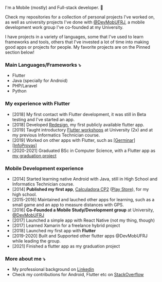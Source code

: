 I'm a Mobile (mostly) and Full-stack developer. 📱

Check my repositories for a collection of personal projects I've worked on, as well as university projects I've done with [@DevMobUFRJ](https://github.com/devmobufrj), a mobile development work group I've co-founded at my University.

I have projects in a variety of languages, some that I've used to learn frameworks and tools, others that I've invested a lot of time into making good apps or projects for people. My favorite projects are on the Pinned section below! 

### Main Languages/Frameworks ⤵️
- Flutter
- Java (specially for Android)
- PHP/Laravel
- Python

### My experience with Flutter
- [2018] My first contact with Flutter development, it was still in Beta testing and I've started an app.
- [2018] Developed [Redesign](https://github.com/DevMobUFRJ/redesign), my first publicly available flutter app.
- [2019] Taught introductory [Flutter workshops](https://github.com/georgerappel/workshop-flutter) at University (2x) and at my previous Informatics Technician course.
- [2019] Worked on other apps with Flutter, such as [[Germinar]](https://github.com/DevMobUFRJ/Germinar) [[InfoProvas]](https://github.com/DevMobUFRJ/infoprovas)
- [2020-2021] Graduated BSc in Computer Science, with a Flutter app as [my graduation project](https://github.com/naojogafora/app-flutter)

### Mobile Development experience
- [2014] Started learning native Android with Java, still in High School and Informatics Technician course.
- [2014] **Published my first app**, [Calculadora CP2](https://github.com/georgerappel/calculadoracp2) ([Play Store](https://play.google.com/store/apps/details?id=com.testemedia.mediacp2&hl=en&gl=US)), for my high school.
- [2015-2016] Maintained and lauched other apps for learning, such as a small game and an app to measure distances with GPS.
- [2016] **Co-Founded a Mobile Study/Development group** at University, [@DevMobUFRJ](https://github.com/orgs/DevMobUFRJ/teams)
- [2017] Launched a simple app with React Native (not my thing, though)
- [2017] Learned Xamarin for a freelance hybrid project
- [2018] Launched my first app with **Flutter**
- [2019-2020] Built and Supported other flutter apps @DevMobUFRJ while leading the group.
- [2021] Finished a flutter app as my graduation project

### More about me ⤵️

- My professional background on [Linkedin](https://www.linkedin.com/in/georgerappel/)
- Check my contributions for Android, Flutter etc on [StackOverflow](https://stackoverflow.com/users/3758439/george)
